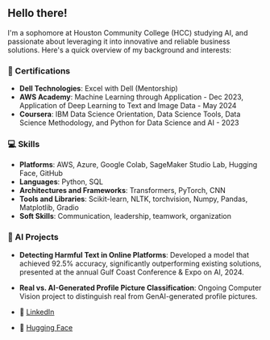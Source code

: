 ## Hello there!

I'm a sophomore at Houston Community College (HCC) studying AI, and passionate about leveraging it into innovative and reliable business solutions. 
Here's a quick overview of my background and interests:

### 📖 Certifications
- **Dell Technologies**: Excel with Dell (Mentorship)
- **AWS Academy**: Machine Learning through Application - Dec 2023, Application of Deep Learning to Text and Image Data - May 2024  
- **Coursera**: IBM Data Science Orientation, Data Science Tools, Data Science Methodology, and Python for Data Science and AI - 2023

### 💻 Skills
- **Platforms**: AWS, Azure, Google Colab, SageMaker Studio Lab, Hugging Face, GitHub  
- **Languages**: Python, SQL
- **Architectures and Frameworks**: Transformers, PyTorch, CNN
- **Tools and Libraries**: Scikit-learn, NLTK, torchvision, Numpy, Pandas, Matplotlib, Gradio  
- **Soft Skills**: Communication, leadership, teamwork, organization

### 🔭 AI Projects
- **Detecting Harmful Text in Online Platforms**: Developed a model that achieved 92.5% accuracy, significantly outperforming existing solutions, presented at the annual Gulf Coast Conference & Expo on AI, 2024.  
- **Real vs. AI-Generated Profile Picture Classification**: Ongoing Computer Vision project to distinguish real from GenAI-generated profile pictures.

- 🔗 [LinkedIn](https://www.linkedin.com/in/tales-leonidas/)
- 🤗 [Hugging Face](https://huggingface.co/TLeonidas)
